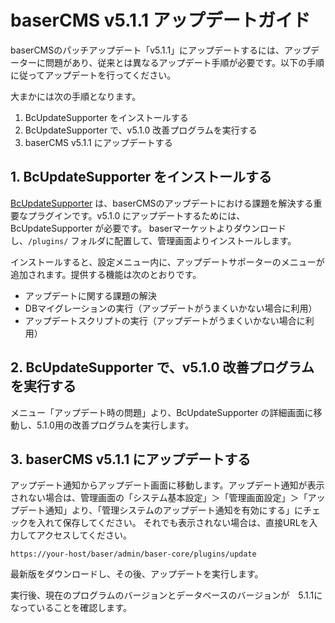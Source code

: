 # baserCMS v5.1.1 アップデートガイド

baserCMSのパッチアップデート「v5.1.1」にアップデートするには、アップデーターに問題があり、従来とは異なるアップデート手順が必要です。以下の手順に従ってアップデートを行ってください。

大まかには次の手順となります。
1. BcUpdateSupporter をインストールする
2. BcUpdateSupporter で、v5.1.0 改善プログラムを実行する
3. baserCMS v5.1.1 にアップデートする

## 1. BcUpdateSupporter をインストールする
[BcUpdateSupporter](https://market.basercms.net/products/detail.php?product_id=164) は、baserCMSのアップデートにおける課題を解決する重要なプラグインです。v5.1.0 にアップデートするためには、BcUpdateSupporter が必要です。
baserマーケットよりダウンロードし、`/plugins/` フォルダに配置して、管理画面よりインストールします。

インストールすると、設定メニュー内に、アップデートサポーターのメニューが追加されます。提供する機能は次のとおりです。

- アップデートに関する課題の解決
- DBマイグレーションの実行（アップデートがうまくいかない場合に利用）
- アップデートスクリプトの実行（アップデートがうまくいかない場合に利用）

## 2. BcUpdateSupporter で、v5.1.0 改善プログラムを実行する
メニュー「アップデート時の問題」より、BcUpdateSupporter の詳細画面に移動し、5.1.0用の改善プログラムを実行します。

## 3. baserCMS v5.1.1 にアップデートする
アップデート通知からアップデート画面に移動します。アップデート通知が表示されない場合は、管理画面の「システム基本設定」＞「管理画面設定」＞「アップデート通知」より、「管理システムのアップデート通知を有効にする」にチェックを入れて保存してください。
それでも表示されない場合は、直接URLを入力してアクセスしてください。

```
https://your-host/baser/admin/baser-core/plugins/update
```

最新版をダウンロードし、その後、アップデートを実行します。

実行後、現在のプログラムのバージョンとデータベースのバージョンが　5.1.1になっていることを確認します。
